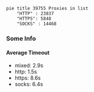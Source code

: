 
```mermaid
pie title 39755 Proxies in list
    "HTTP" : 23837
    "HTTPS": 5848
    "SOCKS" : 14468
```

### Some Info
#### Average Timeout

- mixed: 2.9s
- http: 1.5s
- https: 8.6s
- socks: 6.4s